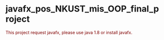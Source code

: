 # javafx_pos_NKUST_mis_OOP_final_project

<font color = maroon>This project request javafx, please use java 1.8 or install javafx.
